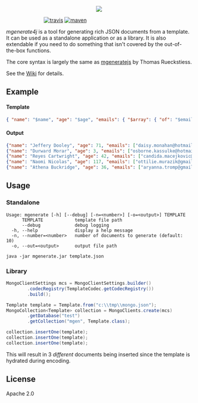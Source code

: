 <p align="center"><img src="https://github.com/dioxic/mgenerate4j/blob/master/logo.png"></p>

&nbsp;&nbsp;&nbsp;&nbsp;&nbsp;&nbsp;&nbsp;&nbsp;&nbsp;&nbsp;&nbsp;&nbsp;&nbsp;&nbsp;&nbsp;&nbsp;&nbsp;&nbsp;&nbsp;&nbsp;&nbsp;&nbsp;&nbsp;&nbsp;&nbsp;&nbsp;[![travis][travis_img]][travis_url] [![maven][maven_img]][maven_url]

_mgenerate4j_ is a tool for generating rich JSON documents from a template. It can be used as a standalone application or
 as a library. It is also extendable if you need to do something that isn't covered by the out-of-the-box functions. 
 
The core syntax is largely the same as [mgeneratejs](https://github.com/rueckstiess/mgeneratejs) by Thomas Rueckstiess.

See the [Wiki](https://github.com/dioxic/mgenerate4j/wiki) for details.

## Example

#### Template
```json
{ "name": "$name", "age": "$age", "emails": { "$array": { "of": "$email", "number": 2} } }
```

#### Output
```json
{"name": "Jeffery Dooley", "age": 71, "emails": ["daisy.monahan@hotmail.com", "jacey.bauch@hotmail.com"]}
{"name": "Durward Morar", "age": 3, "emails": ["osborne.kassulke@hotmail.com", "amparo.stokes@gmail.com"]}
{"name": "Reyes Cartwright", "age": 42, "emails": ["candida.macejkovic@hotmail.com", "kasey.vandervort@yahoo.com"]}
{"name": "Naomi Nicolas", "age": 117, "emails": ["ottilie.murazik@gmail.com", "dillon.marvin@hotmail.com"]}
{"name": "Athena Buckridge", "age": 36, "emails": ["aryanna.tromp@gmail.com", "celestino.buckridge@gmail.com"]}
```
## Usage

### Standalone

```
Usage: mgenerate [-h] [--debug] [-n=<number>] [-o=<output>] TEMPLATE
      TEMPLATE            template file path
      --debug             debug logging
  -h, --help              display a help message
  -n, --number=<number>   number of documents to generate (default: 10)
  -o, --out=<output>      output file path
```

```
java -jar mgenerate.jar template.json
```

### Library

```java
MongoClientSettings mcs = MongoClientSettings.builder()
        .codecRegistry(TemplateCodec.getCodecRegistry())
        .build();

Template template = Template.from("c:\\tmp\\mongo.json");
MongoCollection<Template> collection = MongoClients.create(mcs)
        .getDatabase("test")
        .getCollection("mgen", Template.class);

collection.insertOne(template);
collection.insertOne(template);
collection.insertOne(template);
```

This will result in 3 _different_ documents being inserted since the template is hydrated during encoding.

## License

Apache 2.0

[regexp]: https://developer.mozilla.org/en/docs/Web/JavaScript/Reference/Global_Objects/RegExp
[bson-spec]: http://bsonspec.org/spec.html
[travis_img]: https://api.travis-ci.org/dioxic/mgenerate4j.svg?branch=master
[travis_url]: https://travis-ci.org/dioxic/mgenerate4j
[maven_img]: https://img.shields.io/maven-central/v/uk.dioxic.mgenerate/mgenerate-parent
[maven_url]: https://search.maven.org/search?q=g:uk.dioxic.mgenerate
